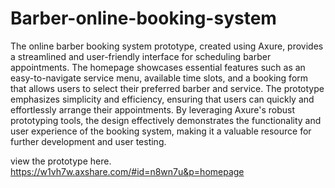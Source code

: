 # Barber-online-booking-system

The online barber booking system prototype, created using Axure, provides a streamlined and user-friendly interface for scheduling barber appointments. The homepage showcases essential features such as an easy-to-navigate service menu, available time slots, and a booking form that allows users to select their preferred barber and service. The prototype emphasizes simplicity and efficiency, ensuring that users can quickly and effortlessly arrange their appointments. By leveraging Axure's robust prototyping tools, the design effectively demonstrates the functionality and user experience of the booking system, making it a valuable resource for further development and user testing. 

view the prototype here.
https://w1vh7w.axshare.com/#id=n8wn7u&p=homepage
